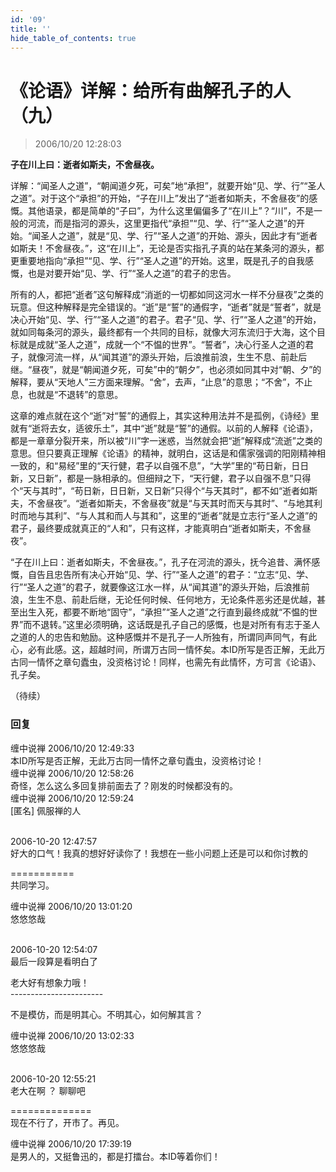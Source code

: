 ```yaml
---
id: '09'
title: ''
hide_table_of_contents: true
---
```


# 《论语》详解：给所有曲解孔子的人（九）

> 2006/10/20 12:28:03

**子在川上曰：逝者如斯夫，不舍昼夜。**
 
详解：“闻圣人之道”，“朝闻道夕死，可矣”地“承担”，就要开始“见、学、行”“圣人之道”。对于这个“承担”的开始，“子在川上”发出了“逝者如斯夫，不舍昼夜”的感慨。其他语录，都是简单的“子曰”，为什么这里偏偏多了“在川上”？“川”，不是一般的河流，而是指河的源头，这里更指代“承担”“见、学、行”“圣人之道”的开始。“闻圣人之道”，就是“见、学、行”“圣人之道”的开始、源头，因此才有“逝者如斯夫！不舍昼夜。”，这“在川上”，无论是否实指孔子真的站在某条河的源头，都更重要地指向“承担”“见、学、行”“圣人之道”的开始。这里，既是孔子的自我感慨，也是对要开始“见、学、行”“圣人之道”的君子的忠告。
 
所有的人，都把“逝者”这句解释成“消逝的一切都如同这河水一样不分昼夜”之类的玩意。但这种解释是完全错误的。“逝”是“誓”的通假字，“逝者”就是“誓者”，就是决心开始“见、学、行”“圣人之道”的君子。君子“见、学、行”“圣人之道”的开始，就如同每条河的源头，最终都有一个共同的目标，就像大河东流归于大海，这个目标就是成就“圣人之道”，成就一个“不愠的世界”。“誓者”，决心行圣人之道的君子，就像河流一样，从“闻其道”的源头开始，后浪推前浪，生生不息、前赴后继。“昼夜”，就是“朝闻道夕死，可矣”中的“朝夕”，也必须如同其中对“朝、夕”的解释，要从“天地人”三方面来理解。“舍”，去声，“止息”的意思；“不舍”，不止息，也就是“不退转”的意思。

这章的难点就在这个“逝”对“誓”的通假上，其实这种用法并不是孤例，《诗经》里就有“逝将去女，适彼乐土”，其中“逝”就是“誓”的通假。以前的人解释《论语》，都是一章章分裂开来，所以被“川”字一迷惑，当然就会把“逝”解释成“流逝”之类的意思。但只要真正理解《论语》的精神，就明白，这话是和儒家强调的阳刚精神相一致的，和“易经”里的“天行健，君子以自强不息”，“大学”里的“苟日新，日日新，又日新”，都是一脉相承的。但细辩之下，“天行健，君子以自强不息”只得个“天与其时”，“苟日新，日日新，又日新”只得个“与天其时”，都不如“逝者如斯夫，不舍昼夜”。“逝者如斯夫，不舍昼夜”就是“与天其时而天与其时”、“与地其利时而地与其利”、“与人其和而人与其和”，这里的“逝者”就是立志行“圣人之道”的君子，最终要成就真正的“人和”，只有这样，才能真明白“逝者如斯夫，不舍昼夜”。

“子在川上曰：逝者如斯夫，不舍昼夜。”，孔子在河流的源头，抚今追昔、满怀感慨，自告且忠告所有决心开始“见、学、行”“圣人之道”的君子：“立志“见、学、行”“圣人之道”的君子，就要像这江水一样，从“闻其道”的源头开始，后浪推前浪，生生不息、前赴后继，无论任何时候、任何地方，无论条件恶劣还是优越，甚至出生入死，都要不断地“固守”，“承担”“圣人之道”之行直到最终成就“不愠的世界”而不退转。”这里必须明确，这话既是孔子自己的感慨，也是对所有有志于圣人之道的人的忠告和勉励。这种感慨并不是孔子一人所独有，所谓同声同气，有此心，必有此感。这，超越时间，所谓万古同一情怀矣。本ID所写是否正解，无此万古同一情怀之章句蠹虫，没资格讨论！同样，也需先有此情怀，方可言《论语》、孔子矣。

（待续）

### 回复

<div class='blog-comment'>
<span class='blog-comment-chan'>缠中说禅</span> 2006/10/20 12:49:33<br/>
本ID所写是否正解，无此万古同一情怀之章句蠹虫，没资格讨论！
</div>

<div class='blog-comment'>
<span class='blog-comment-chan'>缠中说禅</span> 2006/10/20 12:58:26<br/>
奇怪，怎么这么多回复排前面去了？刚发的时候都没有的。
</div>

<div class='blog-comment'>
<span class='blog-comment-chan'>缠中说禅</span> 2006/10/20 12:59:24<br/>
[匿名] 佩服禅的人 <br/><br/>

 
2006-10-20 12:47:57 <br/>
好大的口气！我真的想好好读你了！我想在一些小问题上还是可以和你讨教的 
 
===========<br/>
共同学习。
</div>

<div class='blog-comment'>
<span class='blog-comment-chan'>缠中说禅</span> 2006/10/20 13:01:20<br/>
悠悠悠哉 <br/><br/>

 
2006-10-20 12:54:07 <br/>
最后一段算是看明白了

老大好有想象力哦！<br/>
-----------------------<br/>

不是模仿，而是明其心。不明其心，如何解其言？
</div>

<div class='blog-comment'>
<span class='blog-comment-chan'>缠中说禅</span> 2006/10/20 13:02:33<br/>
悠悠悠哉 <br/><br/>

 
2006-10-20 12:55:21 <br/>
老大在啊 ？ 聊聊吧 
 
==============<br/>
现在不行了，开市了。再见。
</div>

<div class='blog-comment'>
<span class='blog-comment-chan'>缠中说禅</span> 2006/10/20 17:39:19<br/>
是男人的，又挺鲁迅的，都是打擂台。本ID等着你们！
</div>